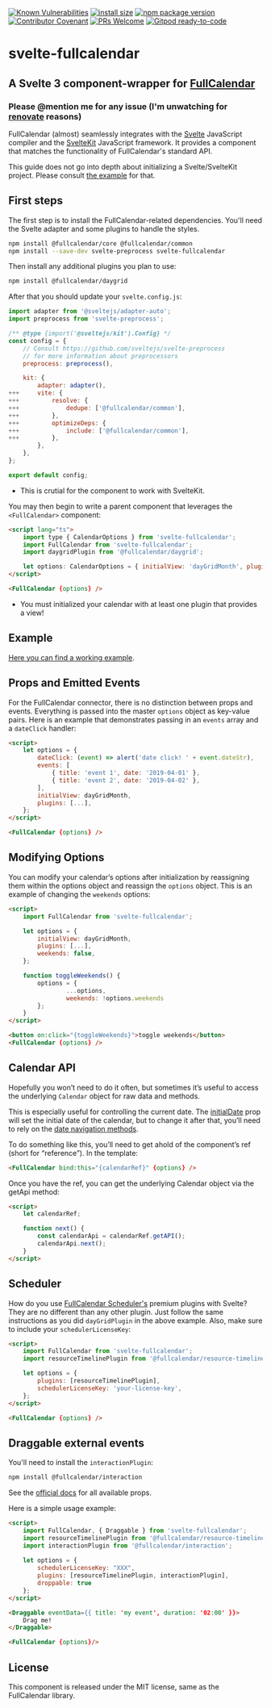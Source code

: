 [![Known Vulnerabilities](https://snyk.io/test/github/YogliB/svelte-fullcalendar/badge.svg)](https://snyk.io/test/github/YogliB/svelte-fullcalendar)
[![install size](https://badgen.net/packagephobia/install/svelte-fullcalendar)](https://packagephobia.now.sh/result?p=svelte-fullcalendar)
[![npm package version](https://badgen.net/npm/v/svelte-fullcalendar)](https://npm.im/svelte-fullcalendar)
[![Contributor Covenant](https://img.shields.io/badge/Contributor%20Covenant-v1.4%20adopted-ff69b4.svg)](CODE-OF-CONDUCT.md)
[![PRs Welcome](https://img.shields.io/badge/PRs-welcome-brightgreen.svg)](http://makeapullrequest.com)
[![Gitpod ready-to-code](https://img.shields.io/badge/Gitpod-ready--to--code-blue?logo=gitpod)](https://gitpod.io/#https://github.com/YogliB/svelte-fullcalendar)

# svelte-fullcalendar

## A Svelte 3 component-wrapper for [FullCalendar](https://fullcalendar.io)

### Please @mention me for any issue (I'm unwatching for [renovate](https://renovatebot.com) reasons)

FullCalendar (almost) seamlessly integrates with the [Svelte](https://svelte.dev) JavaScript compiler and the [SvelteKit](https://kit.svelte.dev/) JavaScript framework. It provides a component that matches the functionality of FullCalendar's standard API.

This guide does not go into depth about initializing a Svelte/SvelteKit project. Please consult [the example](https://github.com/YogliB/svelte-fullcalendar/tree/main/examples/kit) for that.

## First steps

The first step is to install the FullCalendar-related dependencies. You'll need the Svelte adapter and some plugins to handle the styles.

```bash
npm install @fullcalendar/core @fullcalendar/common
npm install --save-dev svelte-preprocess svelte-fullcalendar
```

Then install any additional plugins you plan to use:

```bash
npm install @fullcalendar/daygrid
```

After that you should update your `svelte.config.js`:

```javascript
import adapter from '@sveltejs/adapter-auto';
import preprocess from 'svelte-preprocess';

/** @type {import('@sveltejs/kit').Config} */
const config = {
	// Consult https://github.com/sveltejs/svelte-preprocess
	// for more information about preprocessors
	preprocess: preprocess(),

	kit: {
		adapter: adapter(),
+++		vite: {
+++			resolve: {
+++				dedupe: ['@fullcalendar/common'],
+++			},
+++			optimizeDeps: {
+++				include: ['@fullcalendar/common'],
+++			},
		},
	},
};

export default config;
```

-   This is crutial for the component to work with SvelteKit.

You may then begin to write a parent component that leverages the `<FullCalendar>` component:

```html
<script lang="ts">
	import type { CalendarOptions } from 'svelte-fullcalendar';
	import FullCalendar from 'svelte-fullcalendar';
	import daygridPlugin from '@fullcalendar/daygrid';

	let options: CalendarOptions = { initialView: 'dayGridMonth', plugins: [daygridPlugin] };
</script>

<FullCalendar {options} />
```

-   You must initialized your calendar with at least one plugin that provides a view!

## Example

[Here you can find a working example](https://github.com/YogliB/svelte-fullcalendar/tree/master/examples/kit).

## Props and Emitted Events

For the FullCalendar connector, there is no distinction between props and events. Everything is passed into the master `options` object as key-value pairs. Here is an example that demonstrates passing in an `events` array and a `dateClick` handler:

```html
<script>
	let options = {
		dateClick: (event) => alert('date click! ' + event.dateStr),
		events: [
			{ title: 'event 1', date: '2019-04-01' },
			{ title: 'event 2', date: '2019-04-02' },
		],
		initialView: dayGridMonth,
		plugins: [...],
	};
</script>

<FullCalendar {options} />
```

## Modifying Options

You can modify your calendar’s options after initialization by reassigning them within the options object and reassign the `options` object. This is an example of changing the `weekends` options:

```html
<script>
	import FullCalendar from 'svelte-fullcalendar';

	let options = {
		initialView: dayGridMonth,
		plugins: [...],
		weekends: false,
	};

	function toggleWeekends() {
		options = {
				...options,
				weekends: !options.weekends
		};
	}
</script>

<button on:click="{toggleWeekends}">toggle weekends</button>
<FullCalendar {options} />
```

## Calendar API

Hopefully you won’t need to do it often, but sometimes it’s useful to access the underlying `Calendar` object for raw data and methods.

This is especially useful for controlling the current date. The [initialDate](https://fullcalendar.io/docs/initialDate) prop will set the initial date of the calendar, but to change it after that, you’ll need to rely on the [date navigation methods](https://fullcalendar.io/docs/date-navigation).

To do something like this, you’ll need to get ahold of the component’s ref (short for “reference”). In the template:

```html
<FullCalendar bind:this="{calendarRef}" {options} />
```

Once you have the ref, you can get the underlying Calendar object via the getApi method:

```html
<script>
	let calendarRef;

	function next() {
		const calendarApi = calendarRef.getAPI();
		calendarApi.next();
	}
</script>
```

## Scheduler

How do you use [FullCalendar Scheduler's](https://fullcalendar.io/docs/premium) premium plugins with Svelte? They are no different than any other plugin. Just follow the same instructions as you did `dayGridPlugin` in the above example. Also, make sure to include your `schedulerLicenseKey`:

```html
<script>
	import FullCalendar from 'svelte-fullcalendar';
	import resourceTimelinePlugin from '@fullcalendar/resource-timeline';

	let options = {
		plugins: [resourceTimelinePlugin],
		schedulerLicenseKey: 'your-license-key',
	};
</script>

<FullCalendar {options} />
```

## Draggable external events

You'll need to install the `interactionPlugin`:

```bash
npm install @fullcalendar/interaction
```

See the [official docs](https://fullcalendar.io/docs/external-dragging) for all available props.

Here is a simple usage example:

```html
<script>
	import FullCalendar, { Draggable } from 'svelte-fullcalendar';
	import resourceTimelinePlugin from '@fullcalendar/resource-timeline';
	import interactionPlugin from '@fullcalendar/interaction';
	
	let options = {
		schedulerLicenseKey: "XXX",
		plugins: [resourceTimelinePlugin, interactionPlugin],
		droppable: true
	};
</script>

<Draggable eventData={{ title: 'my event', duration: '02:00' }}>
	Drag me!
</Draggable>

<FullCalendar {options}/>
```

## License

This component is released under the MIT license, same as the FullCalendar library.
